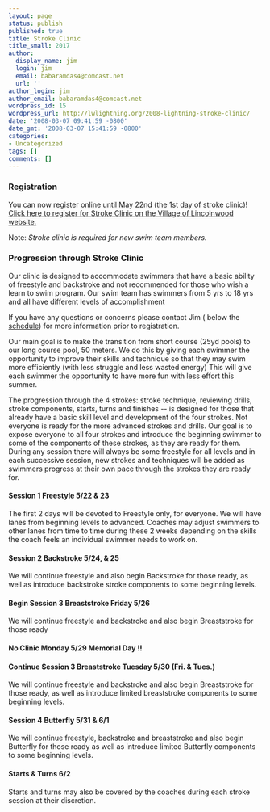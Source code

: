 ```yaml
---
layout: page
status: publish
published: true
title: Stroke Clinic
title_small: 2017
author:
  display_name: jim
  login: jim
  email: babaramdas4@comcast.net
  url: ''
author_login: jim
author_email: babaramdas4@comcast.net
wordpress_id: 15
wordpress_url: http://lwlightning.org/2008-lightning-stroke-clinic/
date: '2008-03-07 09:41:59 -0800'
date_gmt: '2008-03-07 15:41:59 -0800'
categories:
- Uncategorized
tags: []
comments: []
---
```


### Registration

You can now register online until May 22nd (the 1st day of stroke clinic)! <a href='https://web1.vermontsystems.com/wbwsc/illincolnwoodwt.wsc/search.html?SessionID=%3C?VSI%E2%80%90SessionID?%3E&amp;module=AR&primarycode=206611'>Click here to register for Stroke Clinic on the Village of Lincolnwood website.</a>

Note: _Stroke clinic is required for new swim team members._


### Progression through Stroke Clinic

Our clinic is designed to accommodate swimmers that have a basic ability of freestyle and backstroke and not recommended for those who wish a learn to swim program. Our swim team has swimmers from 5 yrs to 18 yrs and all have different levels of accomplishment

If you have any questions or concerns please contact Jim ( below the <a title="Registration &amp; Schedule" href="/stroke-clinic/registration-schedule/">schedule</a>) for more information prior to registration.

Our main goal is to make the transition from short course (25yd pools) to our long course pool, 50 meters. We do this by giving each swimmer the opportunity to improve their skills and technique so that they may swim more efficiently (with less struggle and less wasted energy) This will give each swimmer the opportunity to have more fun with less effort this summer.

The progression through the 4 strokes: stroke technique, reviewing drills, stroke components, starts, turns and finishes -- is designed for those that already have a basic skill level and development of the four strokes. Not everyone is ready for the more advanced strokes and drills. Our goal is to expose everyone to all four strokes and introduce the beginning swimmer to some of the components of these strokes, as they are ready for them. During any session there will always be some freestyle for all levels and in each successive session, new strokes and techniques will be added as swimmers progress at their own pace through the strokes they are ready for.

#### Session 1 Freestyle 5/22 &amp; 23

The first 2 days will be devoted to Freestyle only, for everyone. We will have lanes from beginning levels to advanced. Coaches may adjust swimmers to other lanes from time to time during these 2 weeks depending on the skills the coach feels an individual swimmer needs to work on.

#### Session 2 Backstroke 5/24, &amp; 25

We will continue freestyle and also begin Backstroke for those ready, as well as introduce backstroke stroke components to some beginning levels.

#### Begin Session 3 Breaststroke Friday 5/26

We will continue freestyle and backstroke and also begin Breaststroke for those ready

#### No Clinic Monday 5/29 Memorial Day !!

#### Continue Session 3 Breaststroke Tuesday 5/30  (Fri. &amp; Tues.)

We will continue freestyle and backstroke and also begin Breaststroke for those ready, as well as introduce limited breaststroke components to some beginning levels.

#### Session 4 Butterfly 5/31 &amp; 6/1

We will continue freestyle, backstroke and breaststroke and also begin Butterfly for those ready as well as introduce limited Butterfly components to some beginning levels.

#### Starts &amp; Turns 6/2

Starts and turns may also be covered by the coaches during each stroke session at their discretion.
